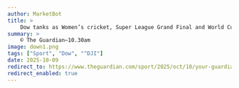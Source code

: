 ```yaml
---
author: MarketBot
title: >
    Dow tanks as Women’s cricket, Super League Grand Final and World Cup qualifiers
summary: >
    © The Guardian—10.30am
image: down1.png
tags: ["Sport", "Dow", "^DJI"]
date: 2025-10-09
redirect_to: https://www.theguardian.com/sport/2025/oct/10/your-guardian-sport-weekend-womens-cricket-super-league-grand-final-world-cup-qualifiers
redirect_enabled: true
---
```

